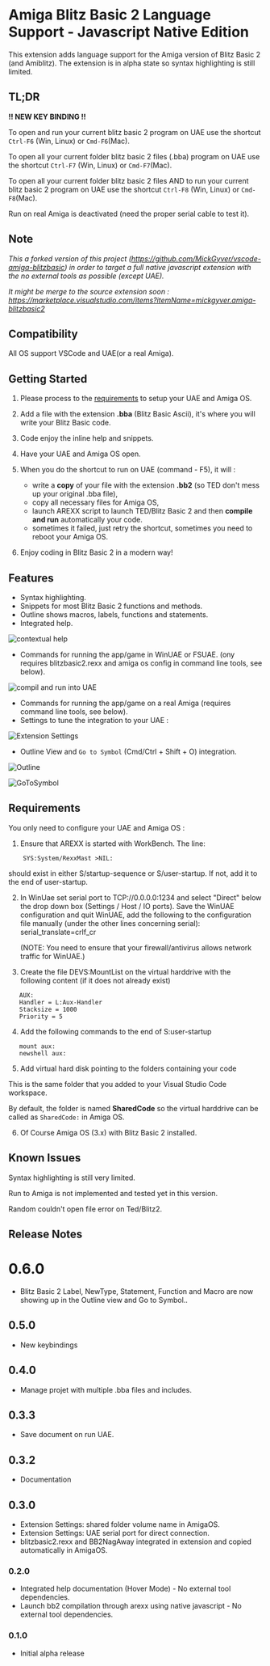 # Amiga Blitz Basic 2 Language Support - Javascript Native Edition

This extension adds language support for the Amiga version of Blitz Basic 2 (and Amiblitz). The extension is in alpha state so syntax highlighting is still limited.

## TL;DR

**!! NEW KEY BINDING !!**


To open and run your current blitz basic 2 program on UAE use the shortcut `Ctrl-F6` (Win, Linux) or `Cmd-F6`(Mac).

To open all your current folder blitz basic 2 files (.bba) program on UAE use the shortcut `Ctrl-F7` (Win, Linux) or `Cmd-F7`(Mac).

To open all your current folder blitz basic 2 files  AND to run your current blitz basic 2 program on UAE use the shortcut `Ctrl-F8` (Win, Linux) or `Cmd-F8`(Mac).

Run on real Amiga is deactivated (need the proper serial cable to test it).

## Note

_This a forked version of this project (https://github.com/MickGyver/vscode-amiga-blitzbasic) in order to target a full native javascript extension with the no external tools as possible (except UAE)._

_It might be merge to the source extension soon : https://marketplace.visualstudio.com/items?itemName=mickgyver.amiga-blitzbasic2_

## Compatibility

All OS support VSCode and UAE(or a real Amiga).

## Getting Started

1. Please process to the [requirements](#requirements) to setup your UAE and Amiga OS.

2. Add a file with the extension **.bba** (Blitz Basic Ascii), it's where you will write your Blitz Basic code. 

3. Code enjoy the inline help and snippets.

4. Have your UAE and Amiga OS open.

5. When you do the shortcut to run on UAE (command - F5), it will :
   - write a **copy** of your file with the extension **.bb2** (so TED don't mess up your original .bba file),
   - copy all necessary files for Amiga OS,
   - launch AREXX script to launch TED/Blitz Basic 2 and then **compile and run** automatically your code.
   - sometimes it failed, just retry the shortcut, sometimes you need to reboot your Amiga OS.

6. Enjoy coding in Blitz Basic 2 in a modern way!

## Features

- Syntax highlighting.
- Snippets for most Blitz Basic 2 functions and methods.
- Outline shows macros, labels, functions and statements.
- Integrated help.

![contextual help](https://raw.githubusercontent.com/youenchene/vscode-amiga-blitzbasic/main/resources/images/help.jpg)

- Commands for running the app/game in WinUAE or FSUAE. (ony requires blitzbasic2.rexx and amiga os config in command line tools, see below).

![compil and run into UAE](https://raw.githubusercontent.com/youenchene/vscode-amiga-blitzbasic/main/resources/images/compil.jpg)

- Commands for running the app/game on a real Amiga (requires command line tools, see below).
- Settings to tune the integration to your UAE :

![Extension Settings](https://raw.githubusercontent.com/youenchene/vscode-amiga-blitzbasic/main/resources/images/settings.jpg)

- Outline View and `Go to Symbol` (Cmd/Ctrl + Shift + O) integration.

![Outline](https://raw.githubusercontent.com/youenchene/vscode-amiga-blitzbasic/main/resources/images/outline.jpg)

![GoToSymbol](https://raw.githubusercontent.com/youenchene/vscode-amiga-blitzbasic/main/resources/images/GoToSymbol.jpg)

## Requirements

You only need to configure your UAE and Amiga OS :

1. Ensure that AREXX is started with WorkBench. The line:

```
    SYS:System/RexxMast >NIL:
```

should exist in either S/startup-sequence or S/user-startup. If not, add it to the end of
user-startup.
   
2. In WinUae set serial port to TCP://0.0.0.0:1234 and select "Direct" below the drop down box (Settings
   / Host / IO ports). Save the WinUAE configuration and quit WinUAE, add the following to the
   configuration file manually (under the other lines concerning serial): serial_translate=crlf_cr
   
   (NOTE: You need to ensure that your firewall/antivirus allows network traffic for WinUAE.)
   
3. Create the file DEVS:MountList on the virtual harddrive with the following content (if it does not
   already exist)

```   
   AUX:
   Handler = L:Aux-Handler
   Stacksize = 1000
   Priority = 5
```

4. Add the following commands to the end of S:user-startup

```    
   mount aux:
   newshell aux:
```  

5. Add virtual hard disk pointing to the folders containing your code
 
This is the same folder that you added to your Visual Studio Code workspace.

By default, the folder is named **SharedCode** so the virtual  harddrive can be called as `SharedCode:` in Amiga OS.

6. Of Course Amiga OS (3.x) with Blitz Basic 2 installed.

## Known Issues

Syntax highlighting is still very limited.

Run to Amiga is not implemented and tested yet in this version.

Random couldn't open file error on Ted/Blitz2.

## Release Notes

# 0.6.0
- Blitz Basic 2 Label, NewType, Statement, Function and Macro are now showing up in the Outline view and Go to Symbol..
## 0.5.0
- New keybindings
## 0.4.0
- Manage projet with multiple .bba files and includes.
## 0.3.3
- Save document on run UAE.
## 0.3.2
- Documentation
## 0.3.0
- Extension Settings: shared folder volume name in AmigaOS.
- Extension Settings: UAE serial port for direct connection.
- blitzbasic2.rexx and BB2NagAway integrated in extension and copied automatically in AmigaOS.
### 0.2.0
- Integrated help documentation (Hover Mode) - No external tool dependencies.
- Launch bb2 compilation through arexx using native javascript - No external tool dependencies.
### 0.1.0
- Initial alpha release
